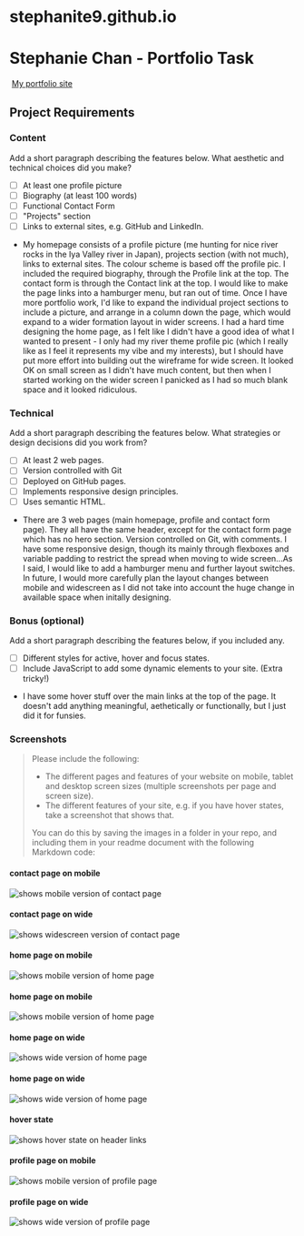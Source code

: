 # stephanite9.github.io

#  Stephanie Chan - Portfolio Task
​
[My portfolio site](https://stephanite9.github.io/)
​
## Project Requirements

### Content
 Add a short paragraph describing the features below. What aesthetic and technical choices did you make? 
- [ ] At least one profile picture 
- [ ] Biography (at least 100 words)
- [ ] Functional Contact Form
- [ ] "Projects" section
- [ ] Links to external sites, e.g. GitHub and LinkedIn.

- My homepage consists of a profile picture (me hunting for nice river rocks in the Iya Valley river in Japan), projects section (with not much), links to external sites. The colour scheme is based off the profile pic. I included the required biography, through the Profile link at the top. The contact form is through the Contact link at the top. I would like to make the page links into a hamburger menu, but ran out of time. Once I have more portfolio work, I'd like to expand the individual project sections to include a picture, and arrange in a column down the page, which would expand to a wider formation layout in wider screens. I had a hard time designing the home page, as I felt like I didn't have a good idea of what I wanted to present - I only had my river theme profile pic (which I really like as I feel it represents my vibe and my interests), but I should have put more effort into building out the wireframe for wide screen. It looked OK  on small screen as I didn't have much content, but then when I started working on the wider screen I panicked as I had so much blank space and it looked ridiculous.
​
### Technical
 Add a short paragraph describing the features below. What strategies or design decisions did you work from? 
- [ ] At least 2 web pages.
- [ ] Version controlled with Git
- [ ] Deployed on GitHub pages.
- [ ] Implements responsive design principles.
- [ ] Uses semantic HTML.

- There are 3 web pages (main homepage, profile and contact form page). They all have the same header, except for the contact form page which has no hero section. Version controlled on Git, with comments. I have some responsive design, though its mainly through flexboxes and variable padding to restrict the spread when moving to wide screen...As I said, I would like to add a hamburger menu and further layout switches. In future, I would more carefully plan the layout changes between mobile and widescreen as I did not take into account the huge change in available space when initally designing. 

### Bonus (optional)
 Add a short paragraph describing the features below, if you included any. 
- [ ] Different styles for active, hover and focus states.
- [ ] Include JavaScript to add some dynamic elements to your site. (Extra tricky!)

- I have some hover stuff over the main links at the top of the page. It doesn't add anything meaningful, aethetically or functionally, but I just did it for funsies.
​
### Screenshots
> Please include the following:
> - The different pages and features of your website on mobile, tablet and desktop screen sizes (multiple screenshots per page and screen size).
> - The different features of your site, e.g. if you have hover states, take a screenshot that shows that.  
> 
> You can do this by saving the images in a folder in your repo, and including them in your readme document with the following Markdown code: 

####  contact page on mobile 
![shows mobile version of contact page](screenshots/contact-mobile-1.png)
####  contact page on wide 
![shows widescreen version of contact page](screenshots/contact-wide-1.png)
####  home page on mobile 
![shows mobile version of home page](screenshots/home-mobile-1.png)
####  home page on mobile 
![shows mobile version of home page](screenshots/home-mobile-2.png)
####  home page on wide 
![shows wide version of home page](screenshots/home-wide-1.png)
####  home page on wide 
![shows wide version of home page](screenshots/home-wide-2.png)
####  hover state 
![shows hover state on header links](screenshots/Hover-link-highlight.PNG)
####  profile page on mobile 
![shows mobile version of profile page](screenshots/profile-mobile-1.png)
####  profile page on wide 
![shows wide version of profile page](screenshots/profile-wide-1.png)